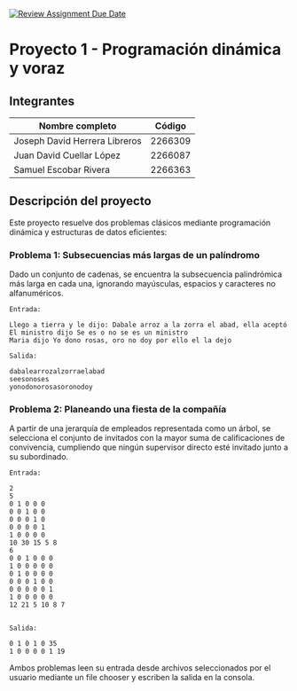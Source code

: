 [![Review Assignment Due Date](https://classroom.github.com/assets/deadline-readme-button-22041afd0340ce965d47ae6ef1cefeee28c7c493a6346c4f15d667ab976d596c.svg)](https://classroom.github.com/a/kKWtV-CB)
# Proyecto 1 - Programación dinámica y voraz 

## Integrantes

| Nombre completo                 | Código   |
|----------------------------------|----------|
| Joseph David Herrera Libreros    | 2266309  |
| Juan David Cuellar López         | 2266087  |
| Samuel Escobar Rivera            | 2266363  |

## Descripción del proyecto

Este proyecto resuelve dos problemas clásicos mediante programación dinámica y estructuras de datos eficientes:

### Problema 1: Subsecuencias más largas de un palíndromo

Dado un conjunto de cadenas, se encuentra la subsecuencia palindrómica más larga en cada una, ignorando mayúsculas, espacios y caracteres no alfanuméricos.

    Entrada: 

    Llego a tierra y le dijo: Dabale arroz a la zorra el abad, ella aceptó
    El ministro dijo Se es o no se es un ministro
    Maria dijo Yo dono rosas, oro no doy por ello el la dejo

    Salida: 

    dabalearrozalzorraelabad
    seesonoses
    yonodonorosasoronodoy


### Problema 2: Planeando una fiesta de la compañía

A partir de una jerarquía de empleados representada como un árbol, se selecciona el conjunto de invitados con la mayor suma de calificaciones de convivencia, cumpliendo que ningún supervisor directo esté invitado junto a su subordinado.

    Entrada: 
    
    2
    5
    0 1 0 0 0
    0 0 1 0 0
    0 0 0 1 0
    0 0 0 0 1
    1 0 0 0 0
    10 30 15 5 8
    6
    0 0 1 0 0 0
    1 0 0 0 0 0
    0 1 0 0 0 0
    0 0 0 1 0 0
    0 0 0 0 0 1
    1 0 0 0 0 0
    12 21 5 10 8 7


    Salida: 
    
    0 1 0 1 0 35
    1 0 0 0 0 1 19


Ambos problemas leen su entrada desde archivos seleccionados por el usuario mediante un file chooser y escriben la salida en la consola.
